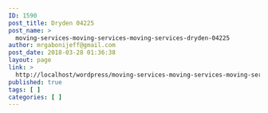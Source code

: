 ```yaml
---
ID: 1590
post_title: Dryden 04225
post_name: >
  moving-services-moving-services-moving-services-dryden-04225
author: mrgabonijeff@gmail.com
post_date: 2018-03-28 01:36:38
layout: page
link: >
  http://localhost/wordpress/moving-services-moving-services-moving-services-dryden-04225/
published: true
tags: [ ]
categories: [ ]
---
```

